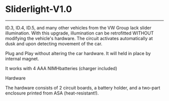# Sliderlight-V1.0
---

ID.3, ID.4, ID.5, and many other vehicles from the VW Group lack slider illumination. With this upgrade, illumination can be retrofitted WITHOUT 
modifying the vehicle's hardware. The circuit activates automatically at dusk and upon detecting movement of the car.

Plug and Play without altering the car hardware. It will held in place by internal magnet.

It works with 4 AAA NIMHbatteries (charger included)


Hardware 

The hardware consists of 2 circuit boards, a battery holder, and a two-part enclosure printed from ASA (heat-resistant!).

